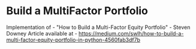 # Build a MultiFactor Portfolio
Implementation of - "How to Build a Multi-Factor Equity Portfolio" - Steven Downey
Article available at - https://medium.com/swlh/how-to-build-a-multi-factor-equity-portfolio-in-python-4560fab3df7b

